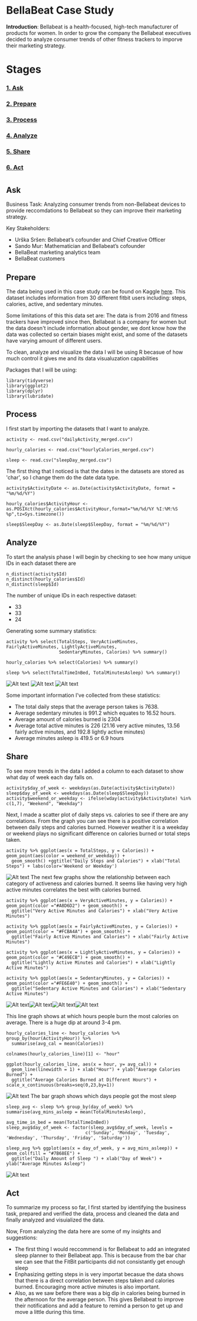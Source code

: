 # BellaBeat Case Study 
**Introduction**: Bellabeat is a health-focused, high-tech manufacturer of products for women. In order to grow the company the Bellabeat executives decided to analyze consumer trends of other fitness trackers to imporve their marketing strategy.
#
# Stages 

### [1. Ask](#Ask)
### [2. Prepare](#Prepare)
### [3. Process](#Process)
### [4. Analyze](#Analyze)
### [5. Share](#Share)
### [6. Act](#Act)
#
## Ask
Business Task: Analyzing consumer trends from non-Bellabeat devices to provide reccomdations to Bellabeat so they can improve their marketing strategy.

Key Stakeholders:
- Urška Sršen: Bellabeat’s cofounder and Chief Creative Officer
- Sando Mur: Mathematician and Bellabeat’s cofounder
- BellaBeat marketing analytics team
- BellaBeat customers 

## Prepare 
The data being used in this case study can be found on Kaggle [here](https://www.kaggle.com/datasets/arashnic/fitbit). This dataset includes information from 30 different fitbit users including: steps, calories, active, and sedentary minutes.

<break>Some limitations of this this data set are: The data is from 2016 and fitness trackers have improved since then, Bellabeat is a company for women but the data doesn't include information about gender, we dont know how the data was collected so certain biases might exist, and some of the datasets have varying amount of different users.

<break> To clean, analyze and visualize the data I will be using R becasue of how much control it gives me and its data visualuzation capabilities 

Packages that I will be using:
```
library(tidyverse)
library(ggplot2)
library(dplyr)
library(lubridate)
```

## Process
I first start by importing the datasets that I want to analyze.
```
activity <- read.csv("dailyActivity_merged.csv")

hourly_calories <- read.csv("hourlyCalories_merged.csv")

sleep <- read.csv("sleepDay_merged.csv")
```
The first thing that I noticed is that the dates in the datasets are stored as 'char', so I change them do the date data type. 

```
activity$ActivityDate <- as.Date(activity$ActivityDate, format = "%m/%d/%Y")

hourly_calories$ActivityHour <- as.POSIXct(hourly_calories$ActivityHour,format="%m/%d/%Y %I:%M:%S %p",tz=Sys.timezone())

sleep$SleepDay <- as.Date(sleep$SleepDay, format = "%m/%d/%Y")
```

## Analyze
To start the analysis phase I will begin by checking to see how many unique IDs in each dataset there are 
```
n_distinct(activity$Id)
n_distinct(hourly_calories$Id)
n_distinct(sleep$Id)
```
The number of unique IDs in each respective dataset:
- 33
- 33
- 24 

Generating some summary statistics:
```
activity %>% select(TotalSteps, VeryActiveMinutes, FairlyActiveMinutes, LightlyActiveMinutes, 
                    SedentaryMinutes, Calories) %>% summary()

hourly_calories %>% select(Calories) %>% summary()

sleep %>% select(TotalTimeInBed, TotalMinutesAsleep) %>% summary()
```

![Alt text](<Screenshot 2023-09-29 184636activity-1.jpg>)
![Alt text](calories-1.jpg)
![Alt text](<Screenshot 2023-09-22 212453.jpg>)

Some important information I've collected from these statistics:
- The total daily steps that the average person takes is 7638. 
- Average sedentary minutes is 991.2 which equates to 16.52 hours.
- Average amount of calories burned is 2304 
- Average total active minutes is 226 (21.16 very active minutes, 13.56 fairly active minutes, and 192.8 lightly active minutes)
- Average minutes asleep is 419.5 or 6.9 hours 

## Share 
To see more trends in the data I added a column to each dataset to show what day of week each day falls on.
```
activity$day_of_week <- weekdays(as.Date(activity$ActivityDate))
sleep$day_of_week <- weekdays(as.Date(sleep$SleepDay))
activity$weekend_or_weekday <- ifelse(wday(activity$ActivityDate) %in% c(1,7), "Weekend", "Weekday")
```
Next, I made a scatter plot of daily steps vs. calories to see if there are any correlations. From the graph you can see there is a positive correlation between daily steps and calories burned. However weather it is a weekday or weekend plays no significant difference on calories burned or total steps taken.     
```
activity %>% ggplot(aes(x = TotalSteps, y = Calories)) + geom_point(aes(color = weekend_or_weekday)) + 
  geom_smooth() +ggtitle("Daily Steps and Calories") + xlab("Total Steps") + labs(color='Weekend or Weekday')
```
![Alt text](<daily steps and calories-1.png>)
The next few graphs show the relationship between each category of activeness and calories burned. It seems like having very high active minutes correlates the best with calories burned.
```
activity %>% ggplot(aes(x = VeryActiveMinutes, y = Calories)) + geom_point(color ="#A8D6D2") + geom_smooth() +
  ggtitle("Very Active Minutes and Calories") + xlab("Very Active Minutes")

activity %>% ggplot(aes(x = FairlyActiveMinutes, y = Calories)) + geom_point(color = "#FCBA4A") + geom_smooth() +
  ggtitle("Fairly Active Minutes and Calories") + xlab("Fairly Active Minutes")

activity %>% ggplot(aes(x = LightlyActiveMinutes, y = Calories)) + geom_point(color = "#C49ECB") + geom_smooth() +
  ggtitle("Lightly Active Minutes and Calories") + xlab("Lightly Active Minutes")

activity %>% ggplot(aes(x = SedentaryMinutes, y = Calories)) + geom_point(color ="#FE6E40") + geom_smooth() +
  ggtitle("Sedentary Active Minutes and Calories") + xlab("Sedentary Active Minutes")
```
![Alt text](VeryActive-1.png)![Alt text](FairlyActive-1.png)![Alt text](lighltyactive-1.png)![Alt text](sedentery-1.png)

This line graph shows at which hours people burn the most calories on average. There is a huge dip at around 3-4 pm. 
```
hourly_calories_line <- hourly_calories %>% group_by(hour(ActivityHour)) %>% 
  summarise(avg_cal = mean(Calories))

colnames(hourly_calories_line)[1] <- "hour"

ggplot(hourly_calories_line, aes(x = hour, y= avg_cal)) +
  geom_line(linewidth = 1) + xlab("Hour") + ylab("Average Calories Burned") + 
  ggtitle("Average Calories Burned at Different Hours") + scale_x_continuous(breaks=seq(0,23,by=1))
```
![Alt text](<line calories-1.png>)
The bar graph shows which days people got the most sleep 
```
sleep_avg <- sleep %>% group_by(day_of_week) %>% summarise(avg_mins_asleep = mean(TotalMinutesAsleep),
                                                           avg_time_in_bed = mean(TotalTimeInBed))
sleep_avg$day_of_week <- factor(sleep_avg$day_of_week, levels = 
                              c('Sunday', 'Monday', 'Tuesday', 'Wednesday', 'Thursday', 'Friday', 'Saturday'))                                       

sleep_avg %>% ggplot(aes(x = day_of_week, y = avg_mins_asleep)) + geom_col(fill = "#7B68EE") +
  ggtitle("Daily Amount of Sleep ") + xlab("Day of Week") + ylab("Average Minutes Asleep")
```
![Alt text](Rplot02-1.png)
## Act 
To summarize my process so far, I first started by identifying the business task, prepared and verified the data, process and cleaned the data and finally analyzed and visuialized the data.  

Now, From analyzing the data here are some of my insights and suggestions:

-  The first thing I would reccommend is for Bellabeat to add an integrated sleep planner to their Bellabeat app. This is because from the bar char we can see that the FitBit participants did not consistantly get enough sleep
- Enphasizing getting steps in is very importat becasue the data shows that there is a direct correlation between steps taken and calories burned. Encouraging more active minutes is also important.
-  Also, as we saw before there was a big dip in calories being burned in the afternoon for the average person. This gives Bellabeat to improve their notifications and add a feature to remind a person to get up and move a little during this time. 
